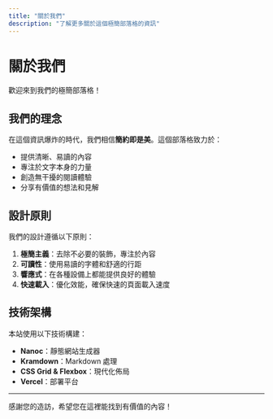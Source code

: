 ```yaml
---
title: "關於我們"
description: "了解更多關於這個極簡部落格的資訊"
---
```


# 關於我們

歡迎來到我們的極簡部落格！

## 我們的理念

在這個資訊爆炸的時代，我們相信**簡約即是美**。這個部落格致力於：

- 提供清晰、易讀的內容
- 專注於文字本身的力量
- 創造無干擾的閱讀體驗
- 分享有價值的想法和見解

## 設計原則

我們的設計遵循以下原則：

1. **極簡主義**：去除不必要的裝飾，專注於內容
2. **可讀性**：使用易讀的字體和舒適的行距
3. **響應式**：在各種設備上都能提供良好的體驗
4. **快速載入**：優化效能，確保快速的頁面載入速度

## 技術架構

本站使用以下技術構建：

- **Nanoc**：靜態網站生成器
- **Kramdown**：Markdown 處理
- **CSS Grid & Flexbox**：現代化佈局
- **Vercel**：部署平台

---

感謝您的造訪，希望您在這裡能找到有價值的內容！ 